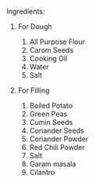 Ingredients:

1. For Dough
   1. All Purpose Flour
   2. Carom Seeds
   3. Cooking Oil
   4. Water
   5. Salt

2. For Filling
   1. Boiled Potato
   2. Green Peas
   3. Cumin Seeds
   4. Coriander Seeds
   5. Coriander Powder
   6. Red Chili Powder
   7. Salt
   8. Garam masala
   9. Cilantro